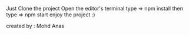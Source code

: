 Just Clone the project 
Open the editor's terminal 
type => npm install 
then type => npm start 
enjoy the project :)



created by : Mohd Anas
